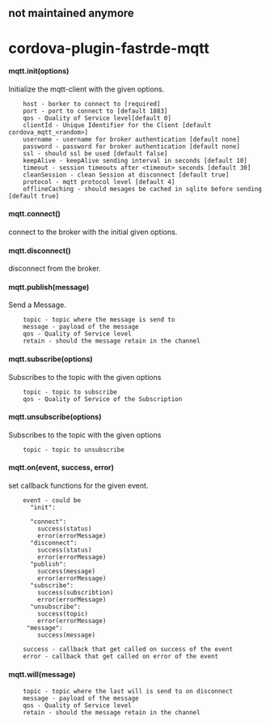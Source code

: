 ## not maintained anymore

# cordova-plugin-fastrde-mqtt
#### mqtt.init(options)
Initialize the mqtt-client with the given options.
```
    host - borker to connect to [required]
    port - port to connect to [default 1883]
    qos - Quality of Service level[default 0]
    clientId - Unique Identifier for the Client [default cordova_mqtt_<random>]
    username - username for broker authentication [default none] 
    password - password for broker authentication [default none]
    ssl - should ssl be used [default false]
    keepAlive - keepAlive sending interval in seconds [default 10]
    timeout - session timeouts after <timeout> seconds [default 30]
    cleanSession - clean Session at disconnect [default true]
    protocol - mqtt protocol level [default 4] 
    offlineCaching - should mesages be cached in sqlite before sending [default true]
```
#### mqtt.connect()
connect to the broker with the initial given options.
#### mqtt.disconnect()
disconnect from the broker.
#### mqtt.publish(message)
Send a Message.
```
    topic - topic where the message is send to
    message - payload of the message
    qos - Quality of Service level
    retain - should the message retain in the channel
```
#### mqtt.subscribe(options)
Subscribes to the topic with the given options
```
    topic - topic to subscribe
    qos - Quality of Service of the Subscription
```
#### mqtt.unsubscribe(options)
Subscribes to the topic with the given options
```
    topic - topic to unsubscribe
```
#### mqtt.on(event, success, error)
set callback functions for the given event.
```
    event - could be 
      "init":

      "connect": 
        success(status)
        error(errorMessage)
      "disconnect": 
        success(status)
        error(errorMessage)
      "publish": 
        success(message)
        error(errorMessage)
      "subscribe": 
        success(subscribtion)
        error(errorMessage)
      "unsubscribe": 
        success(topic)
        error(errorMessage)
     "message": 
        success(message)
    
    success - callback that get called on success of the event
    error - callback that get called on error of the event
```
#### mqtt.will(message)
```
    topic - topic where the last will is send to on disconnect
    message - payload of the message
    qos - Quality of Service level
    retain - should the message retain in the channel
```
